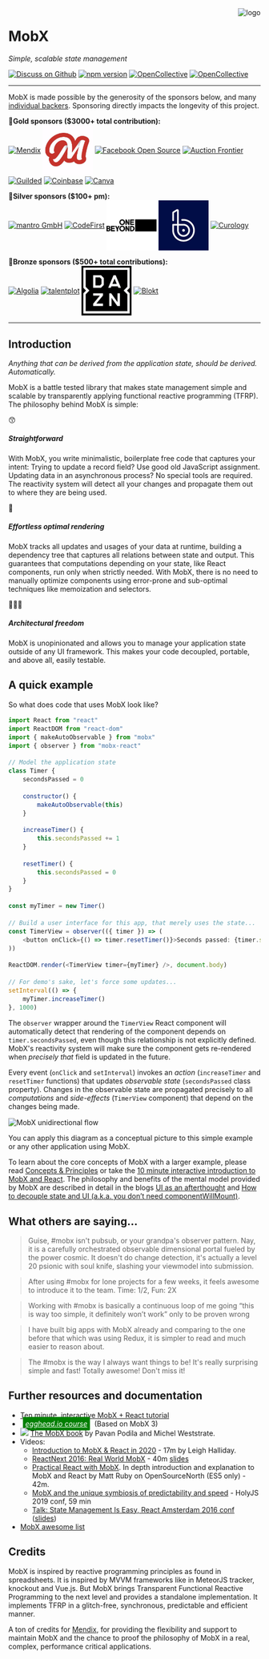<img src="assets/mobx.png" alt="logo" height="120" align="right" />

# MobX

_Simple, scalable state management_

[![Discuss on Github](https://img.shields.io/badge/discuss%20on-GitHub-orange)](https://github.com/mobxjs/mobx/discussions)
[![npm version](https://badge.fury.io/js/mobx.svg)](https://badge.fury.io/js/mobx)
[![OpenCollective](https://opencollective.com/mobx/backers/badge.svg)](#backers)
[![OpenCollective](https://opencollective.com/mobx/sponsors/badge.svg)](#sponsors)

---

MobX is made possible by the generosity of the sponsors below, and many [individual backers](http://mobxjs.github.io/mobx/backers-sponsors.html#backers). Sponsoring directly impacts the longevity of this project.

**🥇Gold sponsors (\$3000+ total contribution):** <br/>
<a href="https://mendix.com/"><img src="docs/assets/mendix-logo.png" align="center" width="100" title="Mendix" alt="Mendix" /></a>
<a href="https://frontendmasters.com/"><img src="docs/assets/frontendmasters.jpg" align="center" width="100" title="Frontend Masters" alt="Frontend Masters"></a>
<a href="https://opensource.facebook.com/"><img src="docs/assets/fbos.jpeg" align="center" width="100" title="Facebook Open Source" alt="Facebook Open Source" /></a>
<a href="http://auctionfrontier.com/"><img src="docs/assets/auctionfrontier.jpeg" align="center" width="100" title="Auction Frontier" alt="Auction Frontier"></a>
<a href="https://www.guilded.gg/"><img src="docs/assets/guilded.jpg" align="center" width="100" title="Guilded" alt="Guilded" /></a>
<a href="https://coinbase.com/"><img src="docs/assets/coinbase.jpeg" align="center" width="100" title="Coinbase" alt="Coinbase" /></a>
<a href="https://www.canva.com/"><img src="docs/assets/canva.png" align="center" width="100" title="Canva" alt="Canva" /></a>

**🥈Silver sponsors (\$100+ pm):**<br/>
<a href="https://mantro.net/jobs/warlock"><img src="docs/assets/mantro.png" align="center" width="100" title="mantro GmbH" alt="mantro GmbH"></a>
<a href="https://www.codefirst.co.uk/"><img src="docs/assets/codefirst.png" align="center" width="100" title="CodeFirst" alt="CodeFirst"/></a>
<a href="https://www.dcslsoftware.com/"><img src="docs/assets/dcsl.png" align="center" width="100" title="DCSL Software" alt="DCSL Software"/></a>
<a href="https://www.bugsnag.com/platforms/react-error-reporting?utm_source=MobX&utm_medium=Website&utm_content=open-source&utm_campaign=2019-community&utm_term=20190913"><img src="docs/assets/bugsnag.jpg" align="center" width="100" title="Bugsnag" alt="Bugsnag"/></a>
<a href="https://curology.com/blog/tech"><img src="docs/assets/curology.png" align="center" width="100" title="Curology" alt="Curology"/></a>

**🥉Bronze sponsors (\$500+ total contributions):**<br/>
<a href="https://www.algolia.com/"><img src="docs/assets/algolia.jpg" align="center" width="100" title="Algolia" alt="Algolia" /></a>
<a href="https://talentplot.com/"><img src="docs/assets/talentplot.png" align="center" width="100" title="talentplot" alt="talentplot"></a>
<a href="https://careers.dazn.com/"><img src="docs/assets/dazn.png" align="center" width="100" title="DAZN" alt="DAZN"></a>
<a href="https://blokt.com/"><img src="docs/assets/blokt.jpg" align="center" width="100" title="Blokt" alt="Blokt"/></a>

---

## Introduction

_Anything that can be derived from the application state, should be derived. Automatically._

MobX is a battle tested library that makes state management simple and scalable by transparently applying functional reactive programming (TFRP).
The philosophy behind MobX is simple:

<div class="benefits">
    <div>
        <div class="pic">😙</div>
        <div>
            <h5>Straightforward</h5>
            <p>With MobX, you write minimalistic, boilerplate free code that captures your intent:
            Trying to update a record field? Use good old JavaScript assignment.
            Updating data in an asynchronous process? No special tools are required.
            The reactivity system will detect all your changes and propagate them out to where they are being used.
            </p>
        </div>
    </div>
    <div>
        <div class="pic">🚅</div>
        <div>
            <h5>Effortless optimal rendering</h5>
            <p>
                MobX tracks all updates and usages of your data at runtime, building a dependency tree that captures all relations between state and output.
                This guarantees that computations depending on your state, like React components, run only when strictly needed.
                With MobX, there is no need to manually optimize components using error-prone and sub-optimal techniques like memoization and selectors.
            </p>
        </div>
    </div>
    <div>
        <div class="pic">🤹🏻‍♂️</div>
        <div>
            <h5>Architectural freedom</h5>
            <p>
                MobX is unopinionated and allows you to manage your application state outside of any UI framework.
                This makes your code decoupled, portable, and above all, easily testable.
            </p>
        </div>
    </div>
</div>

## A quick example

So what does code that uses MobX look like?

```javascript
import React from "react"
import ReactDOM from "react-dom"
import { makeAutoObservable } from "mobx"
import { observer } from "mobx-react"

// Model the application state
class Timer {
    secondsPassed = 0

    constructor() {
        makeAutoObservable(this)
    }

    increaseTimer() {
        this.secondsPassed += 1
    }

    resetTimer() {
        this.secondsPassed = 0
    }
}

const myTimer = new Timer()

// Build a user interface for this app, that merely uses the state...
const TimerView = observer(({ timer }) => (
    <button onClick={() => timer.resetTimer()}>Seconds passed: {timer.secondsPassed}</button>
))

ReactDOM.render(<TimerView timer={myTimer} />, document.body)

// For demo's sake, let's force some updates...
setInterval(() => {
    myTimer.increaseTimer()
}, 1000)
```

The `observer` wrapper around the `TimerView` React component will automatically detect that rendering
of the component depends on `timer.secondsPassed`, even though this relationship is not explicitly defined. MobX's reactivity system will make sure the component gets re-rendered when _precisely that_ field is updated in the future.

Every event (`onClick` and `setInterval`) invokes an _action_ (`increaseTimer` and `resetTimer` functions) that updates _observable state_ (`secondsPassed` class property).
Changes in the observable state are propagated precisely to all _computations_ and _side-effects_ (`TimerView` component) that depend on the changes being made.

<img alt="MobX unidirectional flow" src="docs/assets/flow2.png" align="center" />

You can apply this diagram as a conceptual picture to this simple example or any other application using MobX.

To learn about the core concepts of MobX with a larger example, please read [Concepts & Principles](http://mobxjs.github.io/mobx/intro/concepts.html) or take the [10 minute interactive introduction to MobX and React](https://mobx.js.org/getting-started).
The philosophy and benefits of the mental model provided by MobX are described in detail in the blogs [UI as an afterthought](https://michel.codes/blogs/ui-as-an-afterthought) and [How to decouple state and UI (a.k.a. you don’t need componentWillMount)](https://hackernoon.com/how-to-decouple-state-and-ui-a-k-a-you-dont-need-componentwillmount-cc90b787aa37).

## What others are saying...

> Guise, #mobx isn't pubsub, or your grandpa's observer pattern. Nay, it is a carefully orchestrated observable dimensional portal fueled by the power cosmic. It doesn't do change detection, it's actually a level 20 psionic with soul knife, slashing your viewmodel into submission.

> After using #mobx for lone projects for a few weeks, it feels awesome to introduce it to the team. Time: 1/2, Fun: 2X

> Working with #mobx is basically a continuous loop of me going “this is way too simple, it definitely won’t work” only to be proven wrong

> I have built big apps with MobX already and comparing to the one before that which was using Redux, it is simpler to read and much easier to reason about.

> The #mobx is the way I always want things to be! It's really surprising simple and fast! Totally awesome! Don't miss it!

## Further resources and documentation

-   [Ten minute, interactive MobX + React tutorial](https://mobx.js.org/getting-started)
-   <i><a style="color: white; background:green;padding:5px;margin:5px;border-radius:2px" href="https://egghead.io/courses/manage-complex-state-in-react-apps-with-mobx">egghead.io course</a></i> (Based on MobX 3)
-   <img src="docs/assets/book.jpg" height="80px"/> [The MobX book](https://books.google.nl/books?id=ALFmDwAAQBAJ&pg=PP1&lpg=PP1&dq=michel+weststrate+mobx+quick+start+guide:+supercharge+the+client+state+in+your+react+apps+with+mobx&source=bl&ots=D460fxti0F&sig=ivDGTxsPNwlOjLHrpKF1nweZFl8&hl=nl&sa=X&ved=2ahUKEwiwl8XO--ncAhWPmbQKHWOYBqIQ6AEwAnoECAkQAQ#v=onepage&q=michel%20weststrate%20mobx%20quick%20start%20guide%3A%20supercharge%20the%20client%20state%20in%20your%20react%20apps%20with%20mobx&f=false) by Pavan Podila and Michel Weststrate.
-   Videos:
    -   [Introduction to MobX & React in 2020](https://www.youtube.com/watch?v=pnhIJA64ByY) - 17m by Leigh Halliday.
    -   [ReactNext 2016: Real World MobX](https://www.youtube.com/watch?v=Aws40KOx90U) - 40m [slides](https://docs.google.com/presentation/d/1DrI6Hc2xIPTLBkfNH8YczOcPXQTOaCIcDESdyVfG_bE/edit?usp=sharing)
    -   [Practical React with MobX](https://www.youtube.com/watch?v=XGwuM_u7UeQ). In depth introduction and explanation to MobX and React by Matt Ruby on OpenSourceNorth (ES5 only) - 42m.
    -   [MobX and the unique symbiosis of predictability and speed](https://www.youtube.com/watch?v=NBYbBbjZeX4&list=PL8sJahqnzh8JJD7xahG5zXkjfM5GOgcPA&index=21&t=0s) - HolyJS 2019 conf, 59 min
    -   [Talk: State Management Is Easy, React Amsterdam 2016 conf](https://www.youtube.com/watch?v=ApmSsu3qnf0&feature=youtu.be) ([slides](https://speakerdeck.com/mweststrate/state-management-is-easy-introduction-to-mobx))
-   [MobX awesome list](https://github.com/mobxjs/awesome-mobx#awesome-mobx)

## Credits

MobX is inspired by reactive programming principles as found in spreadsheets. It is inspired by MVVM frameworks like in MeteorJS tracker, knockout and Vue.js. But MobX brings Transparent Functional Reactive Programming to the next level and provides a standalone implementation. It implements TFRP in a glitch-free, synchronous, predictable and efficient manner.

A ton of credits for [Mendix](https://github.com/mendix), for providing the flexibility and support to maintain MobX and the chance to proof the philosophy of MobX in a real, complex, performance critical applications.
